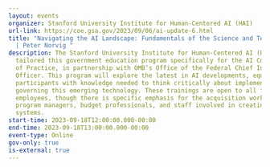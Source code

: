 ```yaml
---
layout: events
organizer: Stanford University Institute for Human-Centered AI (HAI)
url-link: https://coe.gsa.gov/2023/09/06/ai-update-6.html
title: "Navigating the AI Landscape: Fundamentals of the Science and Technology
  | Peter Norvig "
description: The Stanford University Institute for Human-Centered AI (HAI)
  tailored this government education program specifically for the AI Community
  of Practice, in partnership with OMB’s Office of the Federal Chief Information
  Officer. This program will explore the latest in AI developments, equipping
  participants with knowledge needed to think critically about implementing and
  governing this emerging technology. These trainings are open to all federal
  employees, though there is specific emphasis for the acquisition workforce,
  program managers, budget professionals, and staff involved in creating federal
  systems.
start-time: 2023-09-18T12:00:00.000-00:00
end-time: 2023-09-18T13:00:00.000-00:00
event-type: Online
gov-only: true
is-external: true
---
```

